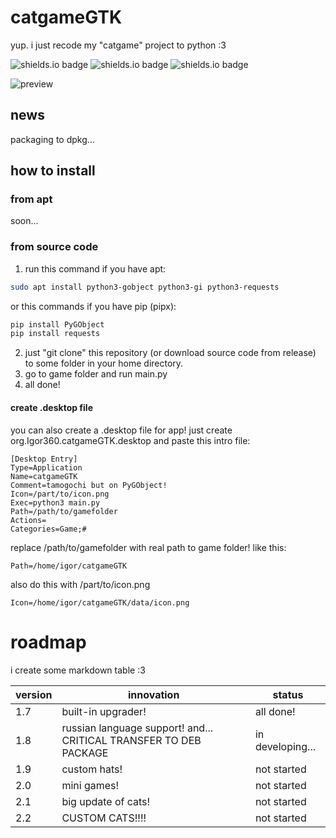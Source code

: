 # catgameGTK
yup. i just recode my "catgame" project to python :3

![shields.io badge](https://img.shields.io/badge/linux-e6b30e?labelColor=e6b30e&style=plastic&logoColor=FFFFFF&logo=linux)
![shields.io badge](https://img.shields.io/badge/GTK_3.0-106dc4?labelColor=106dc4&style=plastic&logoColor=FFFFFF&logo=gtk)
![shields.io badge](https://img.shields.io/badge/cat_smile-:3-482c63?labelColor=6d1bbf&style=plastic)

![preview](https://github.com/user-attachments/assets/4bbf9bf0-23be-42c4-bf75-2a93a82ab391)

## news
packaging to dpkg...

## how to install
### from apt
soon...
### from source code
1. run this command if you have apt:
```bash
sudo apt install python3-gobject python3-gi python3-requests
```
or this commands if you have pip (pipx):
```bash
pip install PyGObject
pip install requests
```
2. just "git clone" this repository (or download source code from release) to some folder in your home directory.
3. go to game folder and run main.py
4. all done!


#### create .desktop file

you can also create a .desktop file for app! just create org.Igor360.catgameGTK.desktop and paste this intro file:

```
[Desktop Entry]
Type=Application
Name=catgameGTK
Comment=tamogochi but on PyGObject!
Icon=/part/to/icon.png
Exec=python3 main.py
Path=/path/to/gamefolder
Actions=
Categories=Game;#
```

replace /path/to/gamefolder with real path to game folder! like this:

```
Path=/home/igor/catgameGTK
```

also do this with /part/to/icon.png

```
Icon=/home/igor/catgameGTK/data/icon.png
```

# roadmap

i create some markdown table :3

|version|innovation|status|
|-|-|-|
|1.7|built-in upgrader!|all done!|
|1.8|russian language support! and... CRITICAL TRANSFER TO DEB PACKAGE|in developing...|
|1.9|custom hats!|not started|
|2.0|mini games!|not started|
|2.1|big update of cats!|not started|
|2.2|CUSTOM CATS!!!!|not started|
